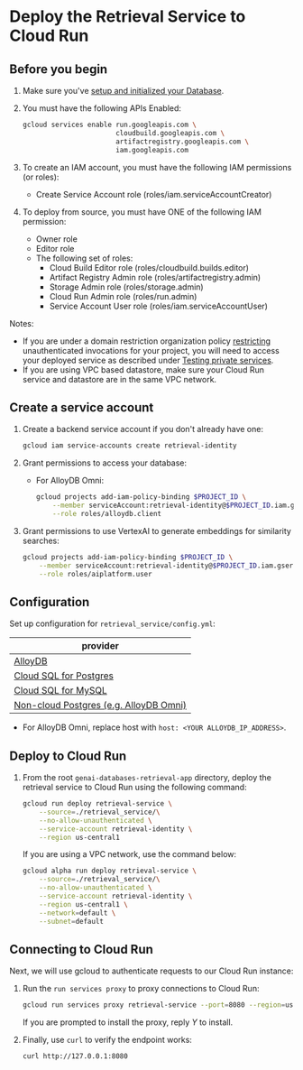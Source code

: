 # Deploy the Retrieval Service to Cloud Run

## Before you begin

1. Make sure you've [setup and initialized your
   Database](../README.md#setting-up-your-database).

1. You must have the following APIs Enabled:

    ```bash
    gcloud services enable run.googleapis.com \
                           cloudbuild.googleapis.com \
                           artifactregistry.googleapis.com \
                           iam.googleapis.com
    ```

1. To create an IAM account, you must have the following IAM permissions (or
   roles):
    - Create Service Account role (roles/iam.serviceAccountCreator)

1. To deploy from source, you must have ONE of the following IAM permission:
    - Owner role
    - Editor role
    - The following set of roles:
        - Cloud Build Editor role (roles/cloudbuild.builds.editor)
        - Artifact Registry Admin role (roles/artifactregistry.admin)
        - Storage Admin role  (roles/storage.admin)
        - Cloud Run Admin role (roles/run.admin)
        - Service Account User role (roles/iam.serviceAccountUser)

Notes:
* If you are under a domain restriction organization policy
  [restricting](https://cloud.google.com/run/docs/authenticating/public#domain-restricted-sharing)
  unauthenticated invocations for your project, you will need to access your
  deployed service as described under [Testing private
  services](https://cloud.google.com/run/docs/triggering/https-request#testing-private).
* If you are using VPC based datastore, make sure your Cloud Run service and datastore are in the same VPC network.

## Create a service account

1. Create a backend service account if you don't already have one:

    ```bash
    gcloud iam service-accounts create retrieval-identity
    ```

1.  Grant permissions to access your database:

    * For AlloyDB Omni:

        ```bash
        gcloud projects add-iam-policy-binding $PROJECT_ID \
            --member serviceAccount:retrieval-identity@$PROJECT_ID.iam.gserviceaccount.com \
            --role roles/alloydb.client
        ```

1.  Grant permissions to use VertexAI to generate embeddings for similarity searches:

    ```bash
    gcloud projects add-iam-policy-binding $PROJECT_ID \
        --member serviceAccount:retrieval-identity@$PROJECT_ID.iam.gserviceaccount.com \
        --role roles/aiplatform.user
    ```

## Configuration

Set up configuration for `retrieval_service/config.yml`:

| provider                               |
|----------------------------------------|
| [AlloyDB](./datastore/alloydb.md#update-config) |
| [Cloud SQL for Postgres](./datastore/cloudsql_postgres.md#update-config) |
| [Cloud SQL for MySQL](./datastore/cloudsql_mysql.md#update-config) |
| [Non-cloud Postgres (e.g. AlloyDB Omni)](./datastore/postgres.md#update-config) |

* For AlloyDB Omni, replace host with `host: <YOUR ALLOYDB_IP_ADDRESS>`.


## Deploy to Cloud Run

1. From the root `genai-databases-retrieval-app` directory, deploy the retrieval
   service to Cloud Run using the following command:

    ```bash
    gcloud run deploy retrieval-service \
        --source=./retrieval_service/\
        --no-allow-unauthenticated \
        --service-account retrieval-identity \
        --region us-central1
    ```

    If you are using a VPC network, use the command below:

    ```bash
    gcloud alpha run deploy retrieval-service \
        --source=./retrieval_service/\
        --no-allow-unauthenticated \
        --service-account retrieval-identity \
        --region us-central1 \
        --network=default \
        --subnet=default
    ```

## Connecting to Cloud Run

Next, we will use gcloud to authenticate requests to our Cloud Run instance:

1. Run the `run services proxy` to proxy connections to Cloud Run:

    ```bash
    gcloud run services proxy retrieval-service --port=8080 --region=us-central1
    ```

    If you are prompted to install the proxy, reply *Y* to install.

1. Finally, use `curl` to verify the endpoint works:

    ```bash
    curl http://127.0.0.1:8080
    ```
